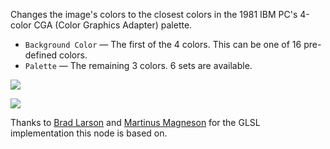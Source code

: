 Changes the image's colors to the closest colors in the 1981 IBM PC's 4-color CGA (Color Graphics Adapter) palette.

   - `Background Color` — The first of the 4 colors.  This can be one of 16 pre-defined colors.
   - `Palette` — The remaining 3 colors.  6 sets are available.

![](simon.png)

![](cga.png)

Thanks to [Brad Larson](https://github.com/BradLarson/GPUImage) and [Martinus Magneson](https://community.vuo.org/u/MartinusMagneson) for the GLSL implementation this node is based on.
